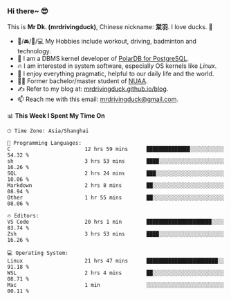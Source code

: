 ### Hi there~ 😎

This is **Mr Dk. (mrdrivingduck)**, Chinese nickname: **棠羽**. I love ducks. 🦆

- 💪/🚘/🏸/💻 My Hobbies include workout, driving, badminton and technology.
- 🍊 I am a DBMS kernel developer of [PolarDB for PostgreSQL](https://github.com/ApsaraDB/PolarDB-for-PostgreSQL).
- 🔥 I am interested in system software, especially OS kernels like *Linux*.
- 🔧 I enjoy everything pragmatic, helpful to our daily life and the world.
- 👨‍🎓 Former bachelor/master student of [NUAA](https://en.wikipedia.org/wiki/Nanjing_University_of_Aeronautics_and_Astronautics).
- ✍ Refer to my blog at: [mrdrivingduck.github.io/blog](https://www.mrdrivingduck.cn/blog/#/).
- 📫 Reach me with this email: [mrdrivingduck@gmail.com](mailto:mrdrivingduck@gmail.com).

<!--START_SECTION:waka-->
📊 **This Week I Spent My Time On** 

```text
🕑︎ Time Zone: Asia/Shanghai

💬 Programming Languages: 
C                        12 hrs 59 mins      ██████████████░░░░░░░░░░░   54.32 % 
sh                       3 hrs 53 mins       ████░░░░░░░░░░░░░░░░░░░░░   16.26 % 
SQL                      2 hrs 24 mins       ███░░░░░░░░░░░░░░░░░░░░░░   10.06 % 
Markdown                 2 hrs 8 mins        ██░░░░░░░░░░░░░░░░░░░░░░░   08.94 % 
Other                    1 hr 55 mins        ██░░░░░░░░░░░░░░░░░░░░░░░   08.06 % 

🔥 Editors: 
VS Code                  20 hrs 1 min        █████████████████████░░░░   83.74 % 
Zsh                      3 hrs 53 mins       ████░░░░░░░░░░░░░░░░░░░░░   16.26 % 

💻 Operating System: 
Linux                    21 hrs 47 mins      ███████████████████████░░   91.18 % 
WSL                      2 hrs 4 mins        ██░░░░░░░░░░░░░░░░░░░░░░░   08.71 % 
Mac                      1 min               ░░░░░░░░░░░░░░░░░░░░░░░░░   00.11 % 
```


<!--END_SECTION:waka-->

<!-- ![Mr Dk.'s GitHub Stats](https://github-readme-stats.vercel.app/api?username=mrdrivingduck&count_private&show_icons=true&theme=buefy) -->

<!-- ![Most Used Languages](https://github-readme-stats.vercel.app/api/top-langs/?username=mrdrivingduck&exclude_repo=mips32-CPU,snort-tcp-socket&theme=buefy&layout=compact&langs_count=10) -->


<!--
**mrdrivingduck/mrdrivingduck** is a ✨ _special_ ✨ repository because its `README.md` (this file) appears on your GitHub profile.

Here are some ideas to get you started:

- 🔭 I’m currently working on ...
- 🌱 I’m currently learning ...
- 👯 I’m looking to collaborate on ...
- 🤔 I’m looking for help with ...
- 💬 Ask me about ...
- 📫 How to reach me: ...
- 😄 Pronouns: ...
- ⚡ Fun fact: ...
-->
